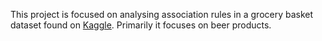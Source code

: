 This project is focused on analysing association rules in a grocery basket dataset found on [Kaggle](https://www.kaggle.com/heeraldedhia/groceries-dataset). Primarily it focuses on beer products.
